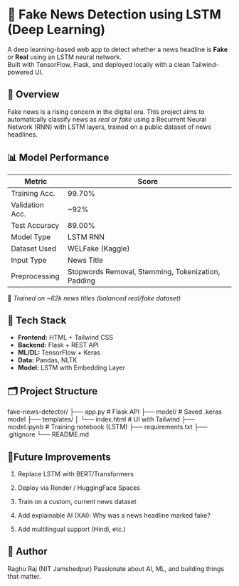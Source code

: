 # 📰 Fake News Detection using LSTM (Deep Learning)

A deep learning-based web app to detect whether a news headline is **Fake** or **Real** using an LSTM neural network.  
Built with TensorFlow, Flask, and deployed locally with a clean Tailwind-powered UI.

## 🚀 Overview

Fake news is a rising concern in the digital era. This project aims to automatically classify news as *real* or *fake* using a Recurrent Neural Network (RNN) with LSTM layers, trained on a public dataset of news headlines.

## 📊 Model Performance

| Metric         | Score    |
|----------------|----------|
| Training Acc.  | 99.70%   |
| Validation Acc.| ~92%     |
| Test Accuracy  | 89.00%   |
| Model Type     | LSTM RNN |
| Dataset Used   | WELFake (Kaggle) |
| Input Type     | News Title |
| Preprocessing  | Stopwords Removal, Stemming, Tokenization, Padding |

📌 *Trained on ~62k news titles (balanced real/fake dataset)*

## 🧠 Tech Stack

- **Frontend:** HTML + Tailwind CSS
- **Backend:** Flask + REST API
- **ML/DL:** TensorFlow + Keras
- **Data:** Pandas, NLTK
- **Model:** LSTM with Embedding Layer

## 🗂️ Project Structure

fake-news-detector/
├── app.py # Flask API
├── model/ # Saved .keras model
├── templates/
│ └── index.html # UI with Tailwind
├── model.ipynb # Training notebook (LSTM)
├── requirements.txt
├── .gitignore
└── README.md

## 🔮Future Improvements
1) Replace LSTM with BERT/Transformers

2) Deploy via Render / HuggingFace Spaces

3) Train on a custom, current news dataset

4) Add explainable AI (XAI): Why was a news headline marked fake?

5) Add multilingual support (Hindi, etc.)

## 🧠 Author
Raghu Raj (NIT Jamshedpur)
Passionate about AI, ML, and building things that matter.